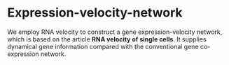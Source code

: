 # Expression-velocity-network

We employ RNA velocity to construct a gene expression-velocity network, which is based on the article **RNA velocity of single cells**. It supplies dynamical gene information compared with the conventional gene co-expression network.
